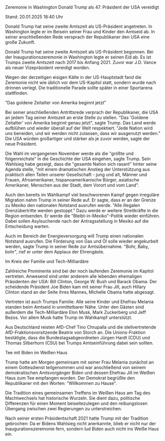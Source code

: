 
Zeremonie in Washington
Donald Trump als 47. Präsident der USA vereidigt


Stand: 20.01.2025 18:40 Uhr


Donald Trump hat seine zweite Amtszeit als US-Präsident angetreten. In Washington legte er im Beisein seiner Frau und Kinder den Amtseid ab. In seiner anschließenden Rede versprach der Republikaner den USA eine große Zukunft.



Donald Trump hat seine zweite Amtszeit als US-Präsident begonnen. Bei der Inaugurationszeremonie in Washington legte er seinen Eid ab. Es ist Trumps zweite Amtszeit nach 2017 bis Anfang 2021. Zuvor war J.D. Vance als neuer Vizepräsident vereidigt worden.


Wegen der derzeitigen eisigen Kälte in der US-Hauptstadt fand die Zeremonie nicht wie üblich vor dem US-Kapitol statt, sondern wurde nach drinnen verlegt. Die traditionelle Parade sollte später in einer Sportarena stattfinden.

"Das goldene Zeitalter von Amerika beginnt jetzt"


Bei seiner anschließenden Antrittsrede verprach der Republikaner, die USA an jedem Tag seiner Amtszeit an erste Stelle zu stellen. "Das 'Goldene Zeitalter' von Amerika beginnt genau jetzt", sagte Trump. Das Land werde aufblühen und wieder überall auf der Welt respektiert. "Jede Nation wird uns beneiden, und wir werden nicht zulassen, dass wir ausgenutzt werden." Die USA würden großartiger und stärker als je zuvor werden, sagte der neue Präsident.


Die Wahl im vergangenen November werde als die "größte und folgenreichste" in die Geschichte der USA eingehen, sagte Trump. Sein Wahlsieg habe gezeigt, dass die "gesamte Nation sich rasant" hinter seine Agenda stelle, "mit einem dramatischen Anstieg der Unterstützung aus praktisch allen Teilen unserer Gesellschaft - jung und alt, Männer und Frauen, Afroamerikaner, hispanoamerikanische Bürger, asiatische Amerikaner, Menschen aus der Stadt, dem Vorort und vom Land".


Auch den bereits im Wahlkampf viel beschworenen Kampf gegen irreguläre Migration nahm Trump in seiner Rede auf. Er sagte, dass er an der Grenze zu Mexiko den nationalen Notstand ausrufen werde. "Alle illegalen Grenzübertritte werden gestoppt." Dazu werde er weitere Streitkräfte in die Region entsenden. Er werde die "Bleibt-in-Mexiko"-Politik wieder einführen. Dabei sollen Asylsuchende nach der Antragsstellung in Mexiko auf die Entscheidung warten.


Auch im Bereich der Energieversorgung will Trump einen nationalen Notstand ausrufen. Die Förderung von Gas und Öl solle wieder angekurbelt werden, sagte Trump in seiner Rede zur Amtsübernahme. "Bohr, Baby, bohr", rief er unter dem Applaus der Ehrengäste.

Im Kreis der Familie und Tech-Milliardäre


Zahlreiche Prominente sind bei der noch laufenden Zeremonie im Kapitol vertreten. Anwesend sind unter anderem alle lebenden ehemaligen Präsidenten der USA: Bill Clinton, George W. Bush und Barack Obama. Der scheidende Präsident Joe Biden kam mit seiner Frau Jill, auch Hillary Clinton stand an der Seite ihres Mannes, Michelle Obama hatte abgesagt.


Vertreten ist auch Trumps Familie: Alle seine Kinder und Ehefrau Melania standen beim Amtseid in unmittelbarer Nähe. Unter den Gästen sind außerdem die Tech-Milliardäre Elon Musk, Mark Zuckerberg und Jeff Bezos. Vor allem Musk hatte Trump im Wahlkampf unterstützt.


Aus Deutschland reisten AfD-Chef Tino Chrupalla und die stellvertretende AfD-Fraktionsvorsitzende Beatrix von Storch an. Die Unions-Fraktion bestätigte, dass die Bundestagsabgeordneten Jürgen Hardt (CDU) und Thomas Silberhorn (CSU) bei Trumps Amtseinführung dabei sein sollten.

Tee mit Biden im Weißen Haus


Trump hatte am Morgen gemeinsam mit seiner Frau Melania zunächst an einem Gottesdienst teilgenommen und war anschließend von seinem demokratischen Amtsvorgänger Biden und dessen Ehefrau Jill im Weißen Haus zum Tee empfangen worden. Der Demokrat begrüßte den Republikaner mit den Worten: "Willkommen zu Hause".


Die Tradition eines gemeinsamen Treffens im Weißen Haus am Tag des Machtwechsels hat historische Wurzeln. Sie dient dazu, politische Differenzen für einen Moment beiseitezulegen und den reibungslosen Übergang zwischen zwei Regierungen zu unterstreichen.


Nach seiner ersten Präsidentschaft 2021 hatte Trump mit der Tradition gebrochen: Da er Bidens Wahlsieg nicht anerkannte, blieb er nicht nur der Inaugurationszeremonie fern, sondern lud Biden auch nicht ins Weiße Haus ein.

